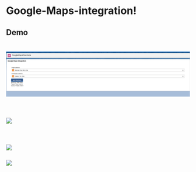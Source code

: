 # Google-Maps-integration!














## Demo
![](GoogleMap_2.png)
===================
![](GoogleMap_1.png)
===================
![](GoogleMap_3.png)
===================
![](GoogleMap_4.png)

